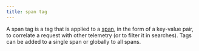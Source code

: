 ```yaml
---
title: span tag
---
```


A span tag is a tag that is applied to a [span][1], in the form of a key-value pair, to correlate a request with other telemetry (or to filter it in searches). Tags can be added to a single span or globally to all spans. 

[1]: /glossary/#span
